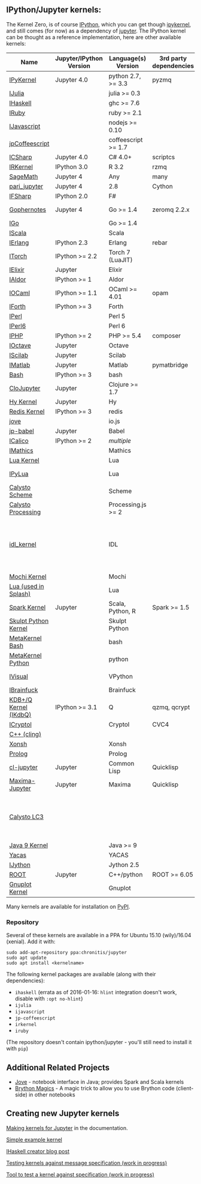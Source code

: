 ## IPython/Jupyter kernels:

The Kernel Zero, is of course [IPython](https://ipython.org), which you can get though [ipykernel](https://pypi.python.org/pypi/ipykernel), and still comes (for now) as a dependency of [jupyter](https://jupyter.org). The IPython kernel can be thought as a reference implementation, here are other available kernels:

|Name| Jupyter/IPython Version | Language(s) Version | 3rd party dependencies | Example Notebooks | Notes |
|----|-------------------------|---------------------|------------------------|-------------------|-------|
|[IPyKernel](https://github.com/ipython/ipykernel)|Jupyter 4.0|python 2.7, >= 3.3|pyzmq|||
|[IJulia](https://github.com/JuliaLang/IJulia.jl)||julia >= 0.3||||
|[IHaskell](https://github.com/gibiansky/IHaskell)||ghc >= 7.6||||
|[IRuby](https://github.com/SciRuby/iruby)||ruby >= 2.1||||
|[IJavascript](https://github.com/n-riesco/ijavascript)||nodejs >= 0.10||||
|[jpCoffeescript](https://github.com/n-riesco/jp-coffeescript)||coffeescript >= 1.7||||
|[ICSharp](https://github.com/zabirauf/icsharp)|Jupyter 4.0|C# 4.0+|scriptcs|||
|[IRKernel](http://irkernel.github.io/)|IPython 3.0|R 3.2|rzmq|||
|[SageMath](http://www.sagemath.org/)|Jupyter 4|Any|many|||
|[pari_jupyter](https://github.com/jdemeyer/pari_jupyter)|Jupyter 4|2.8|Cython|||
|[IFSharp](https://github.com/fsprojects/IfSharp)|IPython 2.0|F#||[Features](http://nbviewer.ipython.org/github/BayardRock/IfSharp/blob/master/Feature%20Notebook.ipynb)||
|[Gophernotes](https://github.com/gophergala2016/gophernotes)|Jupyter 4|Go >= 1.4|zeromq 2.2.x|[examples](https://github.com/gophergala2016/gophernotes/tree/master/examples)|[docker image](https://hub.docker.com/r/dwhitena/gophernotes/)|
|[IGo](https://github.com/takluyver/igo)||Go >= 1.4||||
|[IScala](https://github.com/mattpap/IScala)||Scala||||
|[IErlang](https://github.com/robbielynch/ierlang)|IPython 2.3|Erlang|rebar|||
|[ITorch](https://github.com/facebook/iTorch)|IPython >= 2.2|Torch 7 (LuaJIT)||||
|[IElixir](https://github.com/pprzetacznik/IElixir)|Jupyter|Elixir||||
|[IAldor](https://github.com/mattpap/IAldor)|IPython >= 1|Aldor||||
|[IOCaml](https://github.com/andrewray/iocaml)|IPython >= 1.1|OCaml >= 4.01|opam|||
|[IForth](https://github.com/jdfreder/iforth)|IPython >= 3|Forth||||
|[IPerl](https://metacpan.org/release/Devel-IPerl)||Perl 5||||
|[IPerl6](https://github.com/timo/iperl6kernel)||Perl 6||||
|[IPHP](https://github.com/dawehner/ipython-php)|IPython >= 2|PHP >= 5.4|composer|||
|[IOctave](https://github.com/calysto/octave_kernel)|Jupyter|Octave||[Example](http://nbviewer.jupyter.org/github/Calysto/octave_kernel/blob/master/octave_kernel.ipynb)|MetaKernel|
|[IScilab](https://github.com/calysto/scilab_kernel)|Jupyter|Scilab||[Example](http://nbviewer.jupyter.org/github/Calysto/scilab_kernel/blob/master/scilab_kernel.ipynb)|MetaKernel|
|[IMatlab](https://github.com/calysto/matlab_kernel)|Jupyter|Matlab|pymatbridge|[Example](http://nbviewer.ipython.org/github/Calysto/matlab_kernel/blob/master/matlab_kernel.ipynb)|MetaKernel|
|[Bash](https://github.com/takluyver/bash_kernel)|IPython >= 3|bash|||Wrapper|
|[CloJupyter](https://github.com/roryk/clojupyter)|Jupyter|Clojure >= 1.7||||
|[Hy Kernel](https://github.com/bollwyvl/hy_kernel/)|Jupyter|Hy||[Tutorial](http://nbviewer.ipython.org/github/bollwyvl/hy_kernel/blob/master/notebooks/Tutorial.ipynb)||
|[Redis Kernel](https://github.com/supercoderz/redis_kernel)|IPython >= 3|redis|||Wrapper|
|[jove](https://www.npmjs.com/package/jove)||io.js||||
|[jp-babel](https://www.npmjs.com/package/jp-babel)|Jupyter|Babel||||
|[ICalico](http://calicoproject.org/ICalico)|IPython >= 2|*multiple*||[Index](http://nbviewer.jupyter.org/urls/bitbucket.org/ipre/calico/raw/master/notebooks/Index.ipynb)||
|[IMathics](http://nbviewer.ipython.org/gist/sn6uv/8381447)||Mathics||||
|[Lua Kernel](https://github.com/neomantra/lua_ipython_kernel)||Lua||||
|[IPyLua](https://github.com/pakozm/IPyLua)||Lua|||Fork of *Lua Kernel*|
|[Calysto Scheme](https://github.com/Calysto/calysto_scheme)||Scheme|||MetaKernel|
|[Calysto Processing](https://github.com/Calysto/calysto_processing)||Processing.js >= 2|||MetaKernel|
|[idl_kernel](https://github.com/lstagner/idl_kernel)||IDL|||IDL seem to have a [built-in kernel](http://www.exelisvis.com/docs/idl_kernel.html) starting with version 8.5|
|[Mochi Kernel](https://github.com/pya/mochi-kernel)||Mochi||||
|[Lua (used in Splash)](https://github.com/scrapinghub/splash/tree/master/splash/kernel)||Lua||||
|[Spark Kernel](https://github.com/apache/incubator-toree)|Jupyter|Scala, Python, R|Spark >= 1.5|||
|[Skulpt Python Kernel](https://github.com/Calysto/skulpt_python)||Skulpt Python||[Examples](http://jupyter.cs.brynmawr.edu/hub/dblank/public/Examples/Skulpt%20Python%20Examples.ipynb)|MetaKernel|
|[MetaKernel Bash](https://github.com/Calysto/metakernel/tree/master/metakernel_bash)||bash|||MetaKernel|
|[MetaKernel Python](https://github.com/Calysto/metakernel/tree/master/metakernel_python)||python|||MetaKernel|
|[IVisual](https://pypi.python.org/pypi/IVisual)||VPython||[Ball-in-Box](http://nbviewer.jupyter.org/url/dl.dropboxusercontent.com/u/5095342/visual/Ball-in-Box.ipynb)||
|[IBrainfuck](https://github.com/robbielynch/ibrainfuck)||Brainfuck||[Demo](http://nbviewer.jupyter.org/gist/robbielynch/e611442ca2d056f3b78f)|Wrapper|
|[KDB+/Q Kernel (IKdbQ)](https://github.com/jvictorchen/IKdbQ)|IPython >= 3.1|Q|qzmq, qcrypt|||
|[ICryptol](https://github.com/GaloisInc/ICryptol)||Cryptol|CVC4|||
|[C++ (cling)](https://github.com/minrk/clingkernel)||||||
|[Xonsh](https://github.com/calysto/xonsh_kernel)||Xonsh||[Example](http://nbviewer.ipython.org/github/Calysto/xonsh_kernel/blob/master/xonsh_kernel.ipynb)|MetaKernel|
|[Prolog](https://github.com/Calysto/calysto_prolog)||Prolog|||MetaKernel|
|[cl-jupyter](https://github.com/fredokun/cl-jupyter)|Jupyter|Common Lisp|Quicklisp|[About](https://github.com/fredokun/cl-jupyter/blob/master/about-cl-jupyter.ipynb)||
|[Maxima-Jupyter](https://github.com/robert-dodier/maxima-jupyter)|Jupyter|Maxima|Quicklisp|||
|[Calysto LC3](https://github.com/Calysto/calysto_lc3)|||||Assembly Language for the [Little Computer 3](https://en.wikipedia.org/wiki/LC-3)|
|[Java 9 Kernel](https://github.com/Bachmann1234/java9_kernel)||Java >= 9||||
|[Yacas](https://github.com/grzegorzmazur/yacas_kernel)||YACAS||||
|[IJython](https://github.com/suvarchal/IJython)||Jython 2.5||||
|[ROOT](https://github.com/root-mirror/root/tree/master/bindings/pyroot/JupyROOT)|Jupyter|C++/python|ROOT >= 6.05|||
|[Gnuplot Kernel](https://github.com/has2k1/gnuplot_kernel)||Gnuplot||[Example](https://github.com/has2k1/gnuplot_kernel/tree/master/examples)|MetaKernel|

Many kernels are available for installation on [PyPI](https://pypi.python.org/pypi?:action=browse&c=586).

### Repository

Several of these kernels are available in a PPA for Ubuntu 15.10 (wily)/16.04 (xenial). Add it with:

    sudo add-apt-repository ppa:chronitis/jupyter
    sudo apt update
    sudo apt install <kernelname>

The following kernel packages are available (along with their dependencies):

 * `ihaskell` (errata as of 2016-01-16: `hlint` integration doesn't work, disable with `:opt no-hlint`)
 * `ijulia`
 * `ijavascript`
 * `jp-coffeescript`
 * `irkernel`
 * `iruby`

(The repository doesn't contain ipython/jupyter - you'll still need to install it with `pip`)

## Additional Related Projects

*   [Jove](https://github.com/jove-sh) - notebook interface in Java; provides Spark and Scala kernels
*   [Brython Magics](https://github.com/kikocorreoso/brythonmagic) - A magic trick to allow you to use Brython code (client-side) in other notebooks

## Creating new Jupyter kernels

[Making kernels for Jupyter](http://jupyter-client.readthedocs.org/en/latest/kernels.html) in the documentation.

[Simple example kernel](https://github.com/dsblank/simple_kernel)

[IHaskell creator blog
post](http://andrew.gibiansky.com/blog/ipython/ipython-kernels/)

[Testing kernels against message specification (work in progress)](https://github.com/ipython/ipython/wiki/Dev:-Testing-kernels-against-message-specification)

[Tool to test a kernel against specification (work in progress)](https://github.com/jupyter/jupyter_kernel_test)
